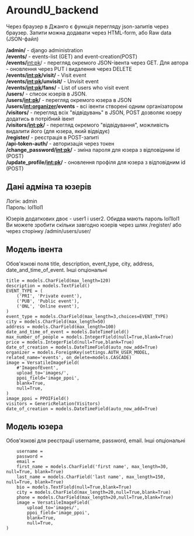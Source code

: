 # AroundU_backend
  
Через браузер в Джанго є функція перегляду json-запитів через браузер. Запити можна додавати через HTML-form, або Raw data (JSON-файл)  
  
**/admin/** - django administration  
**/events/** - events-list (GET) and event-creation(POST)  
**/events/**<int:pk>/ - перегляд окремого JSON-івента через GET. Для автора - оновлення через PUT і видалення через DELETE  
**/events/<int:pk>/visit/** - Visit event  
**/events/<int:pk>/unvisit/** - Unvisit event  
**/events/<int:pk>/fans/** - List of users who visit event  
**/users/** - список юзерів в JSON.  
**/users/<int:pk>/** - перегляд окремого юзера в JSON  
**/users/<int:organizer>/events** - всі івенти створені одним організатором  
**/visitors/** - перегляд всіх "відвідувань" в JSON, POST дозволяє юзеру додатись в потрібний івент  
**/visitors/<int:pk>/** - перегляд окремого "відвідування", можливість видалити його (для юзера, який відвідує)  
**/register/** - реєстрація в POST-запиті  
**/api-token-auth/** - авторизація через токен  
**/change_password/<int:pk>/** - зміна пароля для юзера з відповідним id (POST)  
**/update_profile/<int:pk>/** - оновлення профіля для юзера з відповідним id (POST)  
  
  
## Дані адміна та юзерів  
  
Логін: admin  
Пароль: lol1lol1  
  
Юзерів додаткових двоє - user1 і user2. Обидва мають пароль lol1lol1  
Ви можете зробити скільки завгодно юзерів через шлях /register/ або через сторінку /admin/users/user/  
  
## Модель івента  
Обов'язкові поля title, description, event_type, city, address, date_and_time_of_event. Інші опціональні  
```
title = models.CharField(max_length=120)  
description = models.TextField()  
EVENT_TYPE = (  
    ('PRI', 'Private event'),  
    ('PUB', 'Public event'),  
    ('ONL', 'Online event'),  
)  
event_type = models.CharField(max_length=3,choices=EVENT_TYPE)  
city = models.CharField(max_length=50)  
address = models.CharField(max_length=100)  
date_and_time_of_event = models.DateTimeField()  
max_number_of_people = models.IntegerField(null=True,blank=True)  
price = models.IntegerField(null=True,blank=True)  
date_of_creation = models.DateTimeField(auto_now_add=True)  
organizer = models.ForeignKey(settings.AUTH_USER_MODEL, related_name='events', on_delete=models.CASCADE)  
image = VersatileImageField(
    #'ImageofEvent',
    upload_to='images/',
    ppoi_field='image_ppoi', 
    blank=True,
    null=True,
)  
image_ppoi = PPOIField()  
visitors = GenericRelation(Visitors)
date_of_creation = models.DateTimeField(auto_now_add=True)
```
  
## Модель юзера    
Обов'язкові для реєстрації username, password, email. Інші опціональні
  
```
    username =  
    password =  
    email =  
    first_name = models.CharField('first name', max_length=30, null=True, blank=True)
    last_name = models.CharField('last name', max_length=150, null=True, blank=True)
    bio = models.TextField(null=True,blank=True)
    city = models.CharField(max_length=20,null=True,blank=True)
    phone = models.CharField(max_length=20,null=True,blank=True)
    image = VersatileImageField(
        upload_to='images/',
        ppoi_field='image_ppoi', 
        blank=True,
        null=True,
)  
```
  
